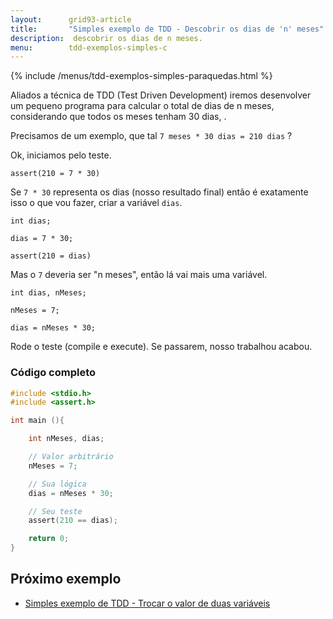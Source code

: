 ```yaml
---
layout:      grid93-article
title:       "Simples exemplo de TDD - Descobrir os dias de 'n' meses"
description:  descobrir os dias de n meses.
menu:        tdd-exemplos-simples-c
---
```


{% include /menus/tdd-exemplos-simples-paraquedas.html %}

Aliados a técnica de TDD (Test Driven Development) iremos desenvolver um pequeno programa para calcular o total de dias 
de n meses, considerando que todos os meses tenham 30 dias, .

Precisamos de um exemplo, que tal `7 meses * 30 dias = 210 dias` ?

Ok, iniciamos pelo teste.

    assert(210 = 7 * 30)

Se `7 * 30` representa os dias (nosso resultado final) então é exatamente isso o que vou fazer, criar a variável `dias`.

    int dias;

    dias = 7 * 30;

    assert(210 = dias)

Mas o `7` deveria ser "n meses", então lá vai mais uma variável.

    int dias, nMeses;

    nMeses = 7;

    dias = nMeses * 30;

Rode o teste (compile e execute). Se passarem, nosso trabalhou acabou.



### Código completo

```c
#include <stdio.h>
#include <assert.h>

int main (){

    int nMeses, dias;

    // Valor arbitrário
    nMeses = 7;

    // Sua lógica
    dias = nMeses * 30;

    // Seu teste
    assert(210 == dias);

    return 0;
}
```



Próximo exemplo
---

- [Simples exemplo de TDD - Trocar o valor de duas variáveis](/tdd/exemplo-tdd-duas-variaveis/)
